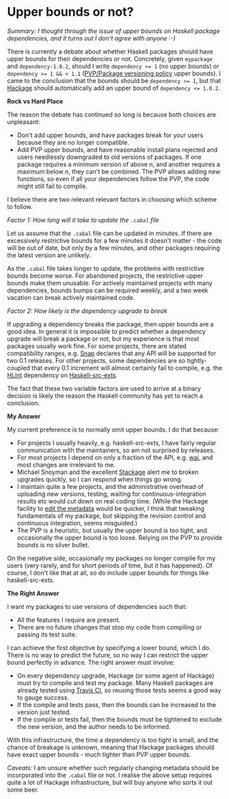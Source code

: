 # Upper bounds or not?

_Summary: I thought through the issue of upper bounds on Haskell package dependencies, and it turns out I don't agree with anyone :-)_

There is currently a debate about whether Haskell packages should have upper bounds for their dependencies or not. Concretely, given `mypackage` and `dependency-1.0.2`, should I write `dependency >= 1` (no upper bounds) or `dependency >= 1 && < 1.1` ([PVP/Package versioning policy](https://www.haskell.org/haskellwiki/Package_versioning_policy) upper bounds). I came to the conclusion that the bounds should be `dependency >= 1`, but that [Hackage](https://hackage.haskell.org/) should automatically add an upper bound of `dependency <= 1.0.2`.

**Rock vs Hard Place**

The reason the debate has continued so long is because both choices are unpleasant:

* Don't add upper bounds, and have packages break for your users because they are no longer compatible.
* Add PVP upper bounds, and have reasonable install plans rejected and users needlessly downgraded to old versions of packages. If one package requires a minimum version of above _n_, and another requires a maximum below _n_, they can't be combined. The PVP allows adding new functions, so even if all your dependencies follow the PVP, the code might still fail to compile.

I believe there are two relevant relevant factors in choosing which scheme to follow.

_Factor 1: How long will it take to update the `.cabal` file_

Let us assume that the `.cabal` file can be updated in minutes. If there are excessively restrictive bounds for a few minutes it doesn't matter - the code will be out of date, but only by a few minutes, and other packages requiring the latest version are unlikely.

As the `.cabal` file takes longer to update, the problems with restrictive bounds become worse. For abandoned projects, the restrictive upper bounds make them unusable. For actively maintained projects with many dependencies, bounds bumps can be required weekly, and a two week vacation can break actively maintained code.

_Factor 2: How likely is the dependency upgrade to break_

If upgrading a dependency breaks the package, then upper bounds are a good idea. In general it is impossible to predict whether a dependency upgrade will break a package or not, but my experience is that most packages usually work fine. For some projects, there are stated compatibility ranges, e.g. [Snap](https://hackage.haskell.org/package/snap) declares that any API will be supported for two 0.1 releases. For other projects, some dependencies are so tightly-coupled that every 0.1 increment will almost certainly fail to compile, e.g. the [HLint](https://hackage.haskell.org/package/hlint) dependency on [Haskell-src-exts](https://hackage.haskell.org/package/haskell-src-exts). 

The fact that these two variable factors are used to arrive at a binary decision is likely the reason the Haskell community has yet to reach a conclusion.

**My Answer**

My current preference is to normally omit upper bounds. I do that because:

* For projects I usually heavily, e.g. haskell-src-exts, I have fairly regular communication with the maintainers, so am not surprised by releases.
* For most projects I depend on only a fraction of the API, e.g. [wai](https://hackage.haskell.org/package/wai), and most changes are irrelevant to me.
* Michael Snoyman and the excellent [Stackage](http://www.stackage.org/) alert me to broken upgrades quickly, so I can respond when things go wrong.
* I maintain quite a few projects, and the administrative overhead of uploading new versions, testing, waiting for continuous-integration results etc would cut down on real coding time. (While the Hackage facility to [edit the metadata](https://github.com/haskell/hackage-server/issues/52) would be quicker, I think that tweaking fundamentals of my package, but skipping the revision control and continuous integration, seems misguided.)
* The PVP is a heuristic, but usually the upper bound is too tight, and occasionally the upper bound is too loose. Relying on the PVP to provide bounds is no silver bullet.

On the negative side, occasionally my packages no longer compile for my users (very rarely, and for short periods of time, but it has happened). Of course, I don't like that at all, so do include upper bounds for things like haskell-src-exts.

**The Right Answer**

I want my packages to use versions of dependencies such that:

* All the features I require are present.
* There are no future changes that stop my code from compiling or passing its test suite.

I can achieve the first objective by specifying a lower bound, which I do. There is no way to predict the future, so no way I can restrict the upper bound perfectly in advance. The right answer must involve:

* On every dependency upgrade, Hackage (or some agent of Hackage) must try to compile and test my package. Many Haskell packages are already tested using [Travis CI](https://travis-ci.org/), so reusing those tests seems a good way to gauge success.
* If the compile and tests pass, then the bounds can be increased to the version just tested.
* If the compile or tests fail, then the bounds must be tightened to exclude the new version, and the author needs to be informed.

With this infrastructure, the time a dependency is too tight is small, and the chance of breakage is unknown, meaning that Hackage packages should have exact upper bounds - much tighter than PVP upper bounds.

_Caveats:_ I am unsure whether such regularly changing metadata should be incorporated into the `.cabal` file or not. I realise the above setup requires quite a lot of Hackage infrastructure, but will buy anyone who sorts it out some beer.
